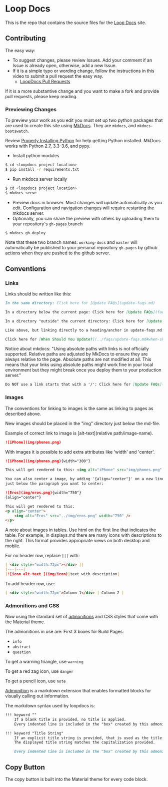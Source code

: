 # Loop Docs

This is the repo that contains the source files for the [Loop Docs](https://loopkit.github.io/loopdocs) site.

## Contributing

The easy way:
* To suggest changes, please review Issues.  Add your comment if an Issue is already open, otherwise, add a new Issue.
* If it is a simple typo or wording change, follow the instructions in this video to submit a pull request the easy way.
  * [LoopDocs Pull Requests](https://youtu.be/6qSppvgGxpg)

If it is a more substantive change and you want to make a fork and provide pull requests, please keep reading.

### Previewing Changes

To preview your work as you edit you must set up two python packages that are used to create this site using [MkDocs](http://www.mkdocs.org/). They are `mkdocs`, and `mkdocs-bootswatch`.

Review [Properly Installing Python](http://docs.python-guide.org/en/latest/starting/installation/) for help getting Python installed. MkDocs works with Python 2.7, 3.3-3.6, and pypy.

* Install python modules

```bash
$ cd <loopdocs project location>
$ pip install -r requirements.txt
```

* Run mkdocs server locally

```bash
$ cd <loopdocs project location>
$ mkdocs serve
```

* Preview docs in browser. Most changes will update automatically as you edit. Configuration and navigation changes will require restarting the mkdocs server.
* Optionally, you can share the preview with others by uploading them to your repository's `gh-pages` branch

```bash
$ mkdocs gh-deploy
```

Note that these two branch names: `working-docs` and `master` will automatically be published to your personal repository `gh-pages` by github actions when they are pushed to the github server.

## Conventions

### Links

Links should be written like this:

```markdown
In the same directory: Click here for [Update FAQs](update-faqs.md)

In a directory below the current page: Click here for [Update FAQs](faqs/update-faqs.md)

In a directory "outside" the current directory: Click here for [Update FAQs](../faqs/update-faqs.md)

Like above, but linking directly to a heading/anchor in update-faqs.md:

Click here for [When Should You Update?](../faqs/update-faqs.md#when-should-you-update)

```

Notice about mkdocs: "Using absolute paths with links is not officially supported. Relative paths are adjusted by MkDocs to ensure they are always relative to the page. Absolute paths are not modified at all. This means that your links using absolute paths might work fine in your local environment but they might break once you deploy them to your production server."

```markdown
Do NOT use a link starts that with a '/': Click here for [Update FAQs](/faqs/update-faqs.md)
```

### Images

The conventions for linking to images is the same as linking to pages as described above.

New images should be placed in the "img" directory just below the md-file.

Example of correct link to image is [alt-text](relative path/image-name).

```markdown
![iPhone](img/phones.png)
```

With images it is possible to add extra attributes like 'width' and 'center'.

```markdown
![iPhone](img/phones.png){width="300"}

This will get rendered to this: <img alt="iPhone" src="img/phones.png" width="300">

You can also center a image, by adding '{align="center"}' on a new line
just below the paragraph you want to center:

![Eros](img/eros.png){width="750"}
{align="center"}

This will get rendered to this:
<p align="center">
    <img alt="Eros" src="../img/eros.png" width="750" />
</p>
```

A note about images in tables. Use html on the first line that indicates the table.
For example, in displays.md there are many icons with descriptions to the right. This format provides appropriate views on both desktop and mobile.

For no header row, replace `|||` with:

```markdown
| <div style="width:72px"></div> ||
|---|---|
|![icon alt-text ](img/icon)|text with description|
```

To add header row, use:
```markdown
| <div style="width:72px">Column 1</div> | Column 2 |
```

### Admonitions and CSS

Now using the standard set of [admonitions](https://squidfunk.github.io/mkdocs-material/reference/admonitions/) and CSS styles that come with the Material theme.

The admonitions in use are:
First 3 boxes for Build Pages:
* `info`
* `abstract`
* `question`

To get a warning triangle, use `warning`

To get a red zag icon, use `danger`

To get a pencil icon, use `note`

[Admonition](https://python-markdown.github.io/extensions/admonition/) is a markdown extension that enables formatted blocks for visually calling out information.

The markdown syntax used by loopdocs is:

```markdown
!!! keyword ""
    If a blank title is provided, no title is applied.
    Every indented line is included in the "box" created by this admonition

!!! keyword "Title String"
    If an explicit title string is provided, that is used as the title.
    The displayed title string matches the capitalization provided.

    Every indented line is included in the "box" created by this admonition
```


## Copy Button

The copy button is built into the Material theme for every code block.
